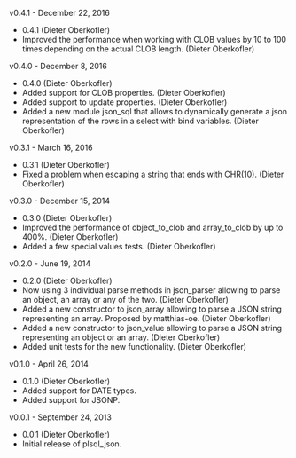 v0.4.1 - December 22, 2016
* 0.4.1 (Dieter Oberkofler)
* Improved the performance when working with CLOB values by 10 to 100 times depending on the actual CLOB length. (Dieter Oberkofler)

v0.4.0 - December 8, 2016
* 0.4.0 (Dieter Oberkofler)
* Added support for CLOB properties. (Dieter Oberkofler)
* Added support to update properties. (Dieter Oberkofler)
* Added a new module json_sql that allows to dynamically generate a json representation of the rows in a select with bind variables. (Dieter Oberkofler)

v0.3.1 - March 16, 2016
* 0.3.1 (Dieter Oberkofler)
* Fixed a problem when escaping a string that ends with CHR(10). (Dieter Oberkofler)

v0.3.0 - December 15, 2014
* 0.3.0 (Dieter Oberkofler)
* Improved the performance of object_to_clob and array_to_clob by up to 400%. (Dieter Oberkofler)
* Added a few special values tests. (Dieter Oberkofler)

v0.2.0 - June 19, 2014
* 0.2.0 (Dieter Oberkofler)
* Now using 3 individual parse methods in json_parser allowing to parse an object, an array or any of the two. (Dieter Oberkofler)
* Added a new constructor to json_array allowing to parse a JSON string representing an array. Proposed by matthias-oe. (Dieter Oberkofler)
* Added a new constructor to json_value allowing to parse a JSON string representing an object or an array. (Dieter Oberkofler)
* Added unit tests for the new functionality. (Dieter Oberkofler)

v0.1.0 - April 26, 2014
* 0.1.0 (Dieter Oberkofler)
* Added support for DATE types.
* Added support for JSONP.

v0.0.1 - September 24, 2013
* 0.0.1 (Dieter Oberkofler)
* Initial release of plsql_json.
